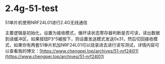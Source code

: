 # 2.4g-51-test
51单片机使用NRF24L01进行2.4G无线通信

主要逻辑是初始化，设置为接收模式，循环读状态寄存器判断是否可读，读出数据到读缓冲区，如果按钮P3^5被按下，则设置发送模式发送0x31，然后切回接收模式，如果你有两套51单片机加NRF24L01可以烧录进去进行读写测试，详情内容可以查看我的博文：[https://www.chengpei.top/archives/51-nrf24l01](https://www.chengpei.top/archives/51-nrf24l01)
